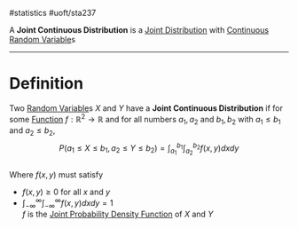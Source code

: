 #statistics #uoft/sta237

A **Joint Continuous Distribution** is a [Joint Distribution](Joint%20Distribution.md) with [Continuous Random Variable](Continuous%20Random%20Variable.md)s

---
# Definition
Two [Random Variable](Random%20Variable)s $X$ and $Y$ have a **Joint Continuous Distribution** if for some [Function](../../Mathematics/MAT235%20Notes/Function.md) $f:\mathbb{R}^{2}\rightarrow \mathbb{R}$ and for all numbers $a_{1},a_{2}$ and $b_{1},b_{2}$ with $a_{1}\leq b_{1}$ and $a_{2}\leq b_{2}$,  
$$P(a_{1}\leq X \leq b_{1}, a_{2}\leq Y \leq b_{2})=\int_{a_{1}}^{b_{1}} \int_{a_{2}}^{b_{2}}f(x,y)dxdy$$  
Where $f(x,y)$ must satisfy
- $f(x,y)\geq 0$ for all $x$ and $y$
- $\int_{-\infty}^{\infty} \int_{-\infty}^{\infty}f(x,y)dxdy=1$  
$f$ is the [Joint Probability Density Function](Joint%20Probability%20Density%20Function.md) of $X$ and $Y$